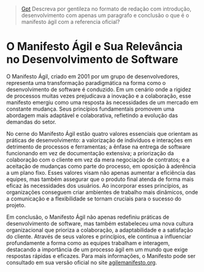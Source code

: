 > [Gpt](https://chatgpt.com/) Descreva por gentileza no formato de redação com introdução, desenvolvimento com apenas um paragrafo e conclusão o que é o manifesto ágil com a referencia oficial?

# O Manifesto Ágil e Sua Relevância no Desenvolvimento de Software

O Manifesto Ágil, criado em 2001 por um grupo de desenvolvedores, representa uma transformação paradigmática na forma como o desenvolvimento de software é conduzido. Em um cenário onde a rigidez de processos muitas vezes prejudicava a inovação e a colaboração, esse manifesto emergiu como uma resposta às necessidades de um mercado em constante mudança. Seus princípios fundamentais promovem uma abordagem mais adaptável e colaborativa, refletindo a evolução das demandas do setor.

No cerne do Manifesto Ágil estão quatro valores essenciais que orientam as práticas de desenvolvimento: a valorização de indivíduos e interações em detrimento de processos e ferramentas; a ênfase na entrega de software funcionando em vez de documentação extensiva; a priorização da colaboração com o cliente em vez da mera negociação de contratos; e a aceitação de mudanças como parte do processo, em oposição à aderência a um plano fixo. Esses valores visam não apenas aumentar a eficiência das equipes, mas também assegurar que o produto final atenda de forma mais eficaz às necessidades dos usuários. Ao incorporar esses princípios, as organizações conseguem criar ambientes de trabalho mais dinâmicos, onde a comunicação e a flexibilidade se tornam cruciais para o sucesso do projeto.

Em conclusão, o Manifesto Ágil não apenas redefiniu práticas de desenvolvimento de software, mas também estabeleceu uma nova cultura organizacional que prioriza a colaboração, a adaptabilidade e a satisfação do cliente. Através de seus valores e princípios, ele continua a influenciar profundamente a forma como as equipes trabalham e interagem, destacando a importância de um processo ágil em um mundo que exige respostas rápidas e eficazes. Para mais informações, o Manifesto pode ser consultado em sua versão oficial no site [agilemanifesto.org](https://agilemanifesto.org).
